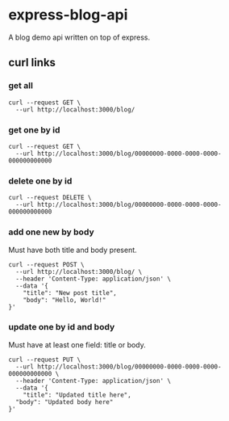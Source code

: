 # express-blog-api

A blog demo api written on top of express.

## curl links

### get all

```
curl --request GET \
  --url http://localhost:3000/blog/
```

### get one by id

```
curl --request GET \
  --url http://localhost:3000/blog/00000000-0000-0000-0000-000000000000
```

### delete one by id

```
curl --request DELETE \
  --url http://localhost:3000/blog/00000000-0000-0000-0000-000000000000
```

### add one new by body

Must have both title and body present.

```
curl --request POST \
  --url http://localhost:3000/blog/ \
  --header 'Content-Type: application/json' \
  --data '{
	"title": "New post title",
	"body": "Hello, World!"
}'
```

### update one by id and body

Must have at least one field: title or body.

```
curl --request PUT \
  --url http://localhost:3000/blog/00000000-0000-0000-0000-000000000000 \
  --header 'Content-Type: application/json' \
  --data '{
	"title": "Updated title here",
  "body": "Updated body here"
}'
```
